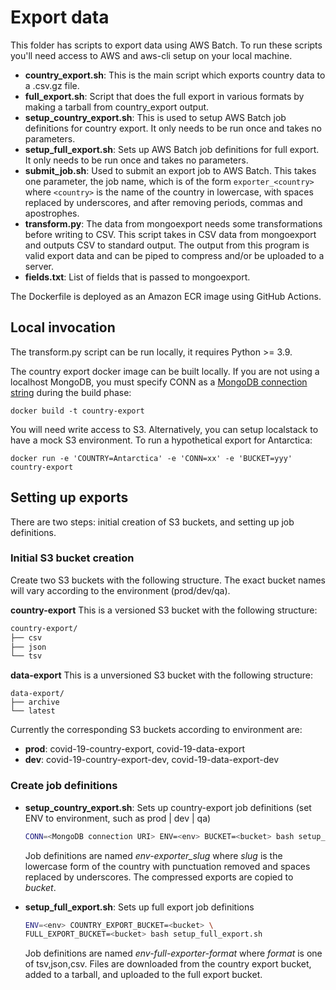 # Export data

This folder has scripts to export data using AWS Batch. To run these scripts
you'll need access to AWS and aws-cli setup on your local machine.

* **country_export.sh**: This is the main script which exports country data to
  a .csv.gz file.
* **full_export.sh**: Script that does the full export in various formats
  by making a tarball from country_export output.
* **setup_country_export.sh**: This is used to setup AWS Batch job definitions
  for country export. It only needs to be run once and takes no parameters.
* **setup_full_export.sh**: Sets up AWS Batch job definitions for full export.
  It only needs to be run once and takes no parameters.
* **submit_job.sh**: Used to submit an export job to AWS Batch. This takes one
  parameter, the job name, which is of the form `exporter_<country>` where
  `<country>` is the name of the country in lowercase, with spaces replaced by
  underscores, and after removing periods, commas and apostrophes.
* **transform.py**: The data from mongoexport needs some transformations before
  writing to CSV. This script takes in CSV data from mongoexport and outputs
  CSV to standard output. The output from this program is valid export data and
  can be piped to compress and/or be uploaded to a server.
* **fields.txt**: List of fields that is passed to mongoexport.

The Dockerfile is deployed as an Amazon ECR image using GitHub Actions.

## Local invocation

The transform.py script can be run locally, it requires Python >= 3.9.

The country export docker image can be built locally. If you are not using a localhost
MongoDB, you must specify CONN as a
[MongoDB connection string](https://docs.mongodb.com/manual/reference/connection-string/)
during the build phase:

    docker build -t country-export

You will need write access to S3. Alternatively, you can setup localstack to
have a mock S3 environment. To run a hypothetical export for Antarctica:

    docker run -e 'COUNTRY=Antarctica' -e 'CONN=xx' -e 'BUCKET=yyy' country-export

## Setting up exports

There are two steps: initial creation of S3 buckets, and setting up job definitions.

### Initial S3 bucket creation

Create two S3 buckets with the following structure. The exact bucket names will
vary according to the environment (prod/dev/qa).

**country-export** This is a versioned S3 bucket with the following structure:
```bash
country-export/
├── csv
├── json
└── tsv
```

**data-export** This is a unversioned S3 bucket with the following structure:
```
data-export/
├── archive
└── latest
```

Currently the corresponding S3 buckets according to environment are:
* **prod**: covid-19-country-export, covid-19-data-export
* **dev**: covid-19-country-export-dev, covid-19-data-export-dev

### Create job definitions

* **setup_country_export.sh**: Sets up country-export job definitions
      (set ENV to environment, such as prod | dev | qa)

  ```bash
  CONN=<MongoDB connection URI> ENV=<env> BUCKET=<bucket> bash setup_country_export.sh
  ```

  Job definitions are named *env-exporter_slug* where *slug* is the lowercase
  form of the country with punctuation removed and spaces replaced by underscores.
  The compressed exports are copied to *bucket*.

* **setup_full_export.sh**: Sets up full export job definitions

  ```bash
  ENV=<env> COUNTRY_EXPORT_BUCKET=<bucket> \
  FULL_EXPORT_BUCKET=<bucket> bash setup_full_export.sh
  ```

  Job definitions are named *env-full-exporter-format* where *format* is one of tsv,json,csv.
  Files are downloaded from the country export bucket, added to a tarball, and uploaded
  to the full export bucket.

